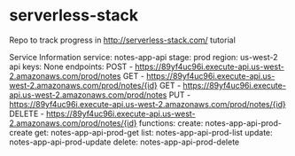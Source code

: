 # serverless-stack

Repo to track progress in http://serverless-stack.com/  tutorial


Service Information
service: notes-app-api
stage: prod
region: us-west-2
api keys:
  None
endpoints:
  POST - https://89yf4uc96i.execute-api.us-west-2.amazonaws.com/prod/notes
  GET - https://89yf4uc96i.execute-api.us-west-2.amazonaws.com/prod/notes/{id}
  GET - https://89yf4uc96i.execute-api.us-west-2.amazonaws.com/prod/notes
  PUT - https://89yf4uc96i.execute-api.us-west-2.amazonaws.com/prod/notes/{id}
  DELETE - https://89yf4uc96i.execute-api.us-west-2.amazonaws.com/prod/notes/{id}
functions:
  create: notes-app-api-prod-create
  get: notes-app-api-prod-get
  list: notes-app-api-prod-list
  update: notes-app-api-prod-update
  delete: notes-app-api-prod-delete
